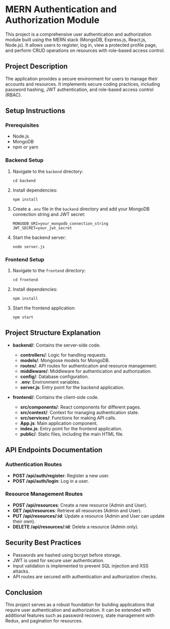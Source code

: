 # MERN Authentication and Authorization Module

This project is a comprehensive user authentication and authorization module built using the MERN stack (MongoDB, Express.js, React.js, Node.js). It allows users to register, log in, view a protected profile page, and perform CRUD operations on resources with role-based access control.

## Project Description

The application provides a secure environment for users to manage their accounts and resources. It implements secure coding practices, including password hashing, JWT authentication, and role-based access control (RBAC).

## Setup Instructions

### Prerequisites

- Node.js
- MongoDB
- npm or yarn

### Backend Setup

1. Navigate to the `backend` directory:
   ```
   cd backend
   ```

2. Install dependencies:
   ```
   npm install
   ```

3. Create a `.env` file in the `backend` directory and add your MongoDB connection string and JWT secret:
   ```
   MONGODB_URI=your_mongodb_connection_string
   JWT_SECRET=your_jwt_secret
   ```

4. Start the backend server:
   ```
   node server.js
   ```

### Frontend Setup

1. Navigate to the `frontend` directory:
   ```
   cd frontend
   ```

2. Install dependencies:
   ```
   npm install
   ```

3. Start the frontend application:
   ```
   npm start
   ```

## Project Structure Explanation

- **backend/**: Contains the server-side code.
  - **controllers/**: Logic for handling requests.
  - **models/**: Mongoose models for MongoDB.
  - **routes/**: API routes for authentication and resource management.
  - **middleware/**: Middleware for authentication and authorization.
  - **config/**: Database configuration.
  - **.env**: Environment variables.
  - **server.js**: Entry point for the backend application.

- **frontend/**: Contains the client-side code.
  - **src/components/**: React components for different pages.
  - **src/context/**: Context for managing authentication state.
  - **src/services/**: Functions for making API calls.
  - **App.js**: Main application component.
  - **index.js**: Entry point for the frontend application.
  - **public/**: Static files, including the main HTML file.

## API Endpoints Documentation

### Authentication Routes

- **POST /api/auth/register**: Register a new user.
- **POST /api/auth/login**: Log in a user.

### Resource Management Routes

- **POST /api/resources**: Create a new resource (Admin and User).
- **GET /api/resources**: Retrieve all resources (Admin and User).
- **PUT /api/resources/:id**: Update a resource (Admin and User can update their own).
- **DELETE /api/resources/:id**: Delete a resource (Admin only).

## Security Best Practices

- Passwords are hashed using bcrypt before storage.
- JWT is used for secure user authentication.
- Input validation is implemented to prevent SQL injection and XSS attacks.
- API routes are secured with authentication and authorization checks.

## Conclusion

This project serves as a robust foundation for building applications that require user authentication and authorization. It can be extended with additional features such as password recovery, state management with Redux, and pagination for resources.